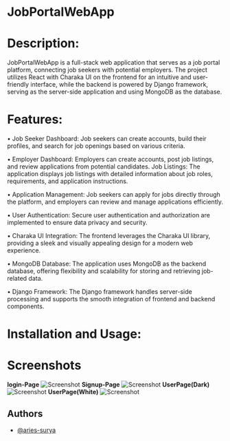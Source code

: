 # JobPortalWebApp

# Description:
JobPortalWebApp is a full-stack web application that serves as a job portal platform, connecting job seekers with potential employers. The project utilizes React with Charaka UI on the frontend for an intuitive and user-friendly interface, while the backend is powered by Django framework, serving as the server-side application and using MongoDB as the database.

# Features:
• Job Seeker Dashboard: Job seekers can create accounts, build their profiles, and search for job openings based on various criteria.

• Employer Dashboard: Employers can create accounts, post job listings, and review applications from potential candidates.
Job Listings: The application displays job listings with detailed information about job roles, requirements, and application instructions.

• Application Management: Job seekers can apply for jobs directly through the platform, and employers can review and manage applications efficiently.

• User Authentication: Secure user authentication and authorization are implemented to ensure data privacy and security.

• Charaka UI Integration: The frontend leverages the Charaka UI library, providing a sleek and visually appealing design for a modern web experience.

• MongoDB Database: The application uses MongoDB as the backend database, offering flexibility and scalability for storing and retrieving job-related data.

• Django Framework: The Django framework handles server-side processing and supports the smooth integration of frontend and backend components.

# Installation and Usage:

# Screenshots
**login-Page**
![Screenshot](https://aries-surya.github.io/NBA-Website/img/login-Page.png)
**Signup-Page**
![Screenshot](https://aries-surya.github.io/NBA-Website/img/Signup-Page.png)
**UserPage(Dark)**
![Screenshot](https://aries-surya.github.io/NBA-Website/img/UserPage(Dark).png)
**UserPage(White)**
![Screenshot](https://aries-surya.github.io/NBA-Website/img/UserPage(White).png)

## Authors

- [@aries-surya](https://www.github.com/aries-surya)

